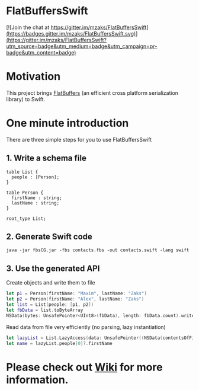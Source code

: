 # FlatBuffersSwift

[![Join the chat at https://gitter.im/mzaks/FlatBuffersSwift](https://badges.gitter.im/mzaks/FlatBuffersSwift.svg)](https://gitter.im/mzaks/FlatBuffersSwift?utm_source=badge&utm_medium=badge&utm_campaign=pr-badge&utm_content=badge)

# Motivation
This project brings [FlatBuffers](https://google.github.io/flatbuffers/) (an efficient cross platform serialization library) to Swift.

# One minute introduction

There are three simple steps for you to use FlatBuffersSwift

## 1. Write a schema file

```flatbuffers
table List {
  people : [Person];
}

table Person {
  firstName : string;
  lastName : string;
}

root_type List;
```

## 2. Generate Swift code

`java -jar fbsCG.jar -fbs contacts.fbs -out contacts.swift -lang swift`

## 3. Use the generated API

Create objects and write them to file
```swift
let p1 = Person(firstName: "Maxim", lastName: "Zaks")
let p2 = Person(firstName: "Alex", lastName: "Zaks")
let list = List(people: [p1, p2])
let fbData = list.toByteArray
NSData(bytes: UnsafePointer<UInt8>(fbData), length: fbData.count).writeToFile("list.bin", atomically: true)
```
Read data from file very efficiently (no parsing, lazy instantiation)
```swift
let lazyList = List.LazyAccess(data: UnsafePointer((NSData(contentsOfFile: "list.bin")?.bytes)!))
let name = lazyList.people[0]?.firstName
```

# Please check out [Wiki](https://github.com/mzaks/FlatBuffersSwift/wiki) for more information.
